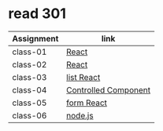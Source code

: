  #  read 301

 | Assignment  |                      link                                     |
| ----------- | ---------------------------------------------------------------|
|    class-01 | [React](read/read1.md)                                         |
|    class-02 | [React](read/read2.md)                                         |
|    class-03 | [list React](read/read3.md)                                    |
|    class-04 | [Controlled Component](read/read4.md)                          |
|    class-05 | [form  React](read/read5.md)                                   |
|    class-06 | [node.js  ](read/read6.md)                                     |

